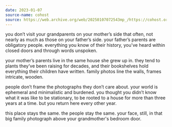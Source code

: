 ```yaml
---
date: 2023-01-07
source-name: cohost
source: https://web.archive.org/web/20250107072543mp_/https://cohost.org/fishfood/post/795340-you-don-t-visit-your
---
```


you don’t visit your grandparents on your mother’s side that often, not nearly as much as those on your father’s side. your father’s parents are obligatory people. everything you know of their history, you've heard within closed doors and through words unspoken.

your mother’s parents live in the same house she grew up in. they tend to plants they’ve been raising for decades, and their bookshelves hold everything their children have written. family photos line the walls, frames intricate, wooden.

people don’t frame the photographs they don’t care about. your world is ephemeral and minimalistic and burdened. you thought you didn’t know what it was like to be stationary, to be rooted to a house for more than three years at a time. but you return here every other year.

this place stays the same. the people stay the same. your face, still, in that big family photograph above your grandmother's bedroom door.
